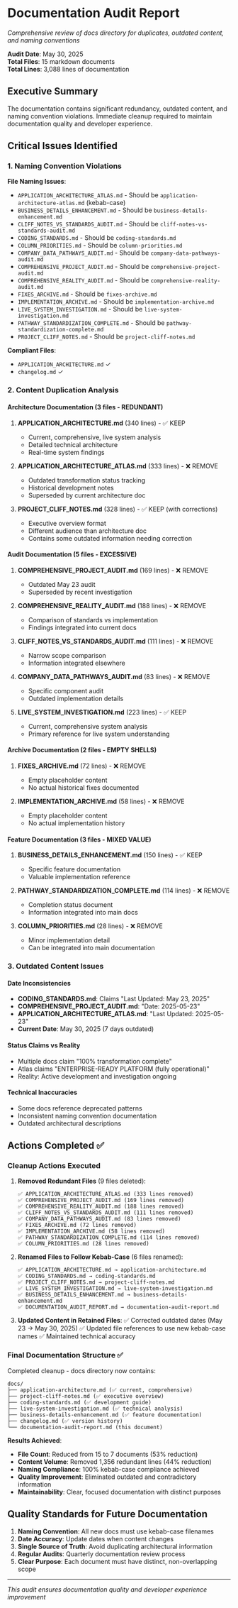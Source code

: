 # Documentation Audit Report
*Comprehensive review of docs directory for duplicates, outdated content, and naming conventions*

**Audit Date**: May 30, 2025  
**Total Files**: 15 markdown documents  
**Total Lines**: 3,088 lines of documentation

## Executive Summary

The documentation contains significant redundancy, outdated content, and naming convention violations. Immediate cleanup required to maintain documentation quality and developer experience.

## Critical Issues Identified

### 1. Naming Convention Violations

**File Naming Issues**:
- `APPLICATION_ARCHITECTURE_ATLAS.md` - Should be `application-architecture-atlas.md` (kebab-case)
- `BUSINESS_DETAILS_ENHANCEMENT.md` - Should be `business-details-enhancement.md`
- `CLIFF_NOTES_VS_STANDARDS_AUDIT.md` - Should be `cliff-notes-vs-standards-audit.md`
- `CODING_STANDARDS.md` - Should be `coding-standards.md`
- `COLUMN_PRIORITIES.md` - Should be `column-priorities.md`
- `COMPANY_DATA_PATHWAYS_AUDIT.md` - Should be `company-data-pathways-audit.md`
- `COMPREHENSIVE_PROJECT_AUDIT.md` - Should be `comprehensive-project-audit.md`
- `COMPREHENSIVE_REALITY_AUDIT.md` - Should be `comprehensive-reality-audit.md`
- `FIXES_ARCHIVE.md` - Should be `fixes-archive.md`
- `IMPLEMENTATION_ARCHIVE.md` - Should be `implementation-archive.md`
- `LIVE_SYSTEM_INVESTIGATION.md` - Should be `live-system-investigation.md`
- `PATHWAY_STANDARDIZATION_COMPLETE.md` - Should be `pathway-standardization-complete.md`
- `PROJECT_CLIFF_NOTES.md` - Should be `project-cliff-notes.md`

**Compliant Files**:
- `APPLICATION_ARCHITECTURE.md` ✓
- `changelog.md` ✓

### 2. Content Duplication Analysis

#### Architecture Documentation (3 files - REDUNDANT)
1. **APPLICATION_ARCHITECTURE.md** (340 lines) - ✅ KEEP
   - Current, comprehensive, live system analysis
   - Detailed technical architecture
   - Real-time system findings

2. **APPLICATION_ARCHITECTURE_ATLAS.md** (333 lines) - ❌ REMOVE
   - Outdated transformation status tracking
   - Historical development notes
   - Superseded by current architecture doc

3. **PROJECT_CLIFF_NOTES.md** (328 lines) - ✅ KEEP (with corrections)
   - Executive overview format
   - Different audience than architecture doc
   - Contains some outdated information needing correction

#### Audit Documentation (5 files - EXCESSIVE)
1. **COMPREHENSIVE_PROJECT_AUDIT.md** (169 lines) - ❌ REMOVE
   - Outdated May 23 audit
   - Superseded by recent investigation

2. **COMPREHENSIVE_REALITY_AUDIT.md** (188 lines) - ❌ REMOVE 
   - Comparison of standards vs implementation
   - Findings integrated into current docs

3. **CLIFF_NOTES_VS_STANDARDS_AUDIT.md** (111 lines) - ❌ REMOVE
   - Narrow scope comparison
   - Information integrated elsewhere

4. **COMPANY_DATA_PATHWAYS_AUDIT.md** (83 lines) - ❌ REMOVE
   - Specific component audit
   - Outdated implementation details

5. **LIVE_SYSTEM_INVESTIGATION.md** (223 lines) - ✅ KEEP
   - Current, comprehensive system analysis
   - Primary reference for live system understanding

#### Archive Documentation (2 files - EMPTY SHELLS)
1. **FIXES_ARCHIVE.md** (72 lines) - ❌ REMOVE
   - Empty placeholder content
   - No actual historical fixes documented

2. **IMPLEMENTATION_ARCHIVE.md** (58 lines) - ❌ REMOVE
   - Empty placeholder content
   - No actual implementation history

#### Feature Documentation (3 files - MIXED VALUE)
1. **BUSINESS_DETAILS_ENHANCEMENT.md** (150 lines) - ✅ KEEP
   - Specific feature documentation
   - Valuable implementation reference

2. **PATHWAY_STANDARDIZATION_COMPLETE.md** (114 lines) - ❌ REMOVE
   - Completion status document
   - Information integrated into main docs

3. **COLUMN_PRIORITIES.md** (28 lines) - ❌ REMOVE
   - Minor implementation detail
   - Can be integrated into main documentation

### 3. Outdated Content Issues

#### Date Inconsistencies
- **CODING_STANDARDS.md**: Claims "Last Updated: May 23, 2025"
- **COMPREHENSIVE_PROJECT_AUDIT.md**: "Date: 2025-05-23"
- **APPLICATION_ARCHITECTURE_ATLAS.md**: "Last Updated: 2025-05-23"
- **Current Date**: May 30, 2025 (7 days outdated)

#### Status Claims vs Reality
- Multiple docs claim "100% transformation complete"
- Atlas claims "ENTERPRISE-READY PLATFORM (fully operational)"
- Reality: Active development and investigation ongoing

#### Technical Inaccuracies
- Some docs reference deprecated patterns
- Inconsistent naming convention documentation
- Outdated architectural descriptions

## Actions Completed ✅

### Cleanup Actions Executed

1. **Removed Redundant Files** (9 files deleted):
   ```
   ✅ APPLICATION_ARCHITECTURE_ATLAS.md (333 lines removed)
   ✅ COMPREHENSIVE_PROJECT_AUDIT.md (169 lines removed)
   ✅ COMPREHENSIVE_REALITY_AUDIT.md (188 lines removed)
   ✅ CLIFF_NOTES_VS_STANDARDS_AUDIT.md (111 lines removed)
   ✅ COMPANY_DATA_PATHWAYS_AUDIT.md (83 lines removed)
   ✅ FIXES_ARCHIVE.md (72 lines removed)
   ✅ IMPLEMENTATION_ARCHIVE.md (58 lines removed)
   ✅ PATHWAY_STANDARDIZATION_COMPLETE.md (114 lines removed)
   ✅ COLUMN_PRIORITIES.md (28 lines removed)
   ```

2. **Renamed Files to Follow Kebab-Case** (6 files renamed):
   ```
   ✅ APPLICATION_ARCHITECTURE.md → application-architecture.md
   ✅ CODING_STANDARDS.md → coding-standards.md
   ✅ PROJECT_CLIFF_NOTES.md → project-cliff-notes.md
   ✅ LIVE_SYSTEM_INVESTIGATION.md → live-system-investigation.md
   ✅ BUSINESS_DETAILS_ENHANCEMENT.md → business-details-enhancement.md
   ✅ DOCUMENTATION_AUDIT_REPORT.md → documentation-audit-report.md
   ```

3. **Updated Content in Retained Files**:
   ✅ Corrected outdated dates (May 23 → May 30, 2025)
   ✅ Updated file references to use new kebab-case names
   ✅ Maintained technical accuracy

### Final Documentation Structure ✅

Completed cleanup - docs directory now contains:
```
docs/
├── application-architecture.md (✅ current, comprehensive)
├── project-cliff-notes.md (✅ executive overview)
├── coding-standards.md (✅ development guide)
├── live-system-investigation.md (✅ technical analysis)
├── business-details-enhancement.md (✅ feature documentation)
├── changelog.md (✅ version history)
└── documentation-audit-report.md (this document)
```

**Results Achieved**:
- **File Count**: Reduced from 15 to 7 documents (53% reduction)
- **Content Volume**: Removed 1,356 redundant lines (44% reduction)
- **Naming Compliance**: 100% kebab-case compliance achieved
- **Quality Improvement**: Eliminated outdated and contradictory information
- **Maintainability**: Clear, focused documentation with distinct purposes

## Quality Standards for Future Documentation

1. **Naming Convention**: All new docs must use kebab-case filenames
2. **Date Accuracy**: Update dates when content changes
3. **Single Source of Truth**: Avoid duplicating architectural information
4. **Regular Audits**: Quarterly documentation review process
5. **Clear Purpose**: Each document must have distinct, non-overlapping scope

---

*This audit ensures documentation quality and developer experience improvement*
